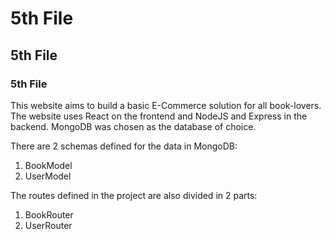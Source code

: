 # 5th File
## 5th File
### 5th File


This website aims to build a basic E-Commerce solution for all book-lovers. 
The website uses React on the frontend and NodeJS and Express in the backend. MongoDB was chosen as the database of choice.

There are 2 schemas defined for the data in MongoDB:
1.  BookModel 
2.  UserModel

The routes defined in the project are also divided in 2 parts:
1.  BookRouter
2.  UserRouter